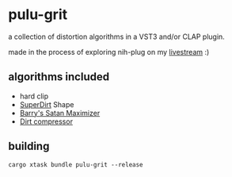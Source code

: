 # pulu-grit

a collection of distortion algorithms in a VST3 and/or CLAP plugin.

made in the process of exploring nih-plug on my [livestream](https://youtube.com/live/pxIDK3PoAfU) :)

## algorithms included

- hard clip
- [SuperDirt](https://github.com/musikinformatik/SuperDirt/) Shape
- [Barry's Satan Maximizer](https://github.com/swh/lv2/tree/master/plugins/satan_maximiser-swh.lv2)
- [Dirt compressor](https://github.com/tidalcycles/Dirt/blob/071fd88b3e004a11215afd11b718e92d3ab44d18/audio.c#L770-L777)

## building

```shell
cargo xtask bundle pulu-grit --release
```
